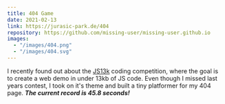 ```yaml
---
title: 404 Game
date: 2021-02-13
link: https://jurasic-park.de/404
repository: https://github.com/missing-user/missing-user.github.io
images:
  - "/images/404.png"
  - "/images/404.svg"
---
```


I recently found out about the [JS13k](https://js13kgames.com/) coding competition, where the goal is to create a web demo in under 13kb of JS code.
Even though I missed last years contest, I took on it's theme and built a tiny platformer for my 404 page. **_The current record is 45.8 seconds!_**
